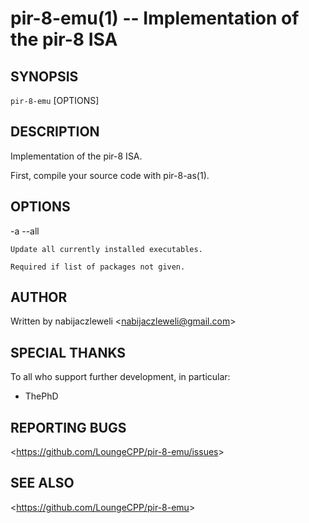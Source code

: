 pir-8-emu(1) -- Implementation of the pir-8 ISA
===============================================

## SYNOPSIS

`pir-8-emu` [OPTIONS]

## DESCRIPTION

Implementation of the pir-8 ISA.

First, compile your source code with pir-8-as(1).

## OPTIONS

  -a --all

    Update all currently installed executables.

    Required if list of packages not given.

## AUTHOR

Written by nabijaczleweli &lt;<nabijaczleweli@gmail.com>&gt;

## SPECIAL THANKS

To all who support further development, in particular:

  * ThePhD

## REPORTING BUGS

&lt;<https://github.com/LoungeCPP/pir-8-emu/issues>&gt;

## SEE ALSO

&lt;<https://github.com/LoungeCPP/pir-8-emu>&gt;
